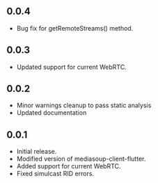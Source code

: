 
## 0.0.4
* Bug fix for getRemoteStreams() method.

## 0.0.3
* Updated support for current WebRTC.

## 0.0.2

* Minor warnings cleanup to pass static analysis
* Updated documentation 

## 0.0.1

* Initial release.
* Modified version of mediasoup-client-flutter.
* Added support for current WebRTC.
* Fixed simulcast RID errors.